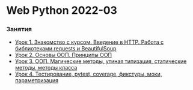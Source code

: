 # Web Python 2022-03


### Занятия

- [Урок 1. Знакомство с курсом. Введение в HTTP. Работа с библиотеками requests и BeautifulSoup](lessons/lesson.01/)
- [Урок 2. Основы ООП. Принципы ООП](lessons/lesson.02/)
- [Урок 3. ООП. Магические методы, утиная типизация, статические методы, методы класса](lessons/lesson.03/)
- [Урок 4. Тестирование, pytest, coverage, фикстуры, моки, параметризация](lessons/lesson.04/)
